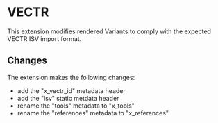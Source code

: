 # VECTR 

This extension modifies rendered Variants to comply with the expected VECTR ISV import format.

## Changes

The extension makes the following changes:

- add the "x_vectr_id" metadata header
- add the "isv" static metdata header
- rename the "tools" metadata to "x_tools"
- rename the "references" metadata to "x_references"
